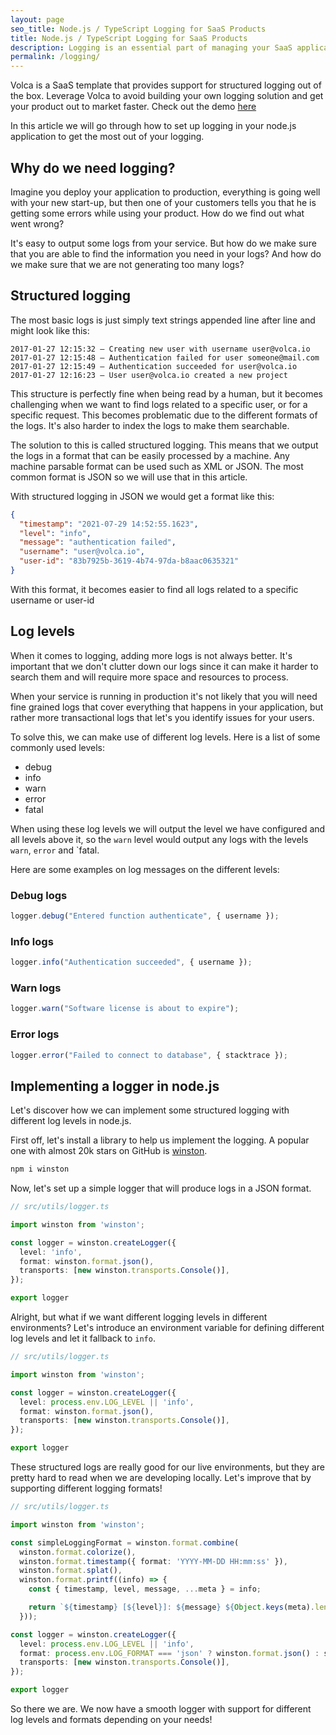 ```yaml
---
layout: page
seo_title: Node.js / TypeScript Logging for SaaS Products
title: Node.js / TypeScript Logging for SaaS Products
description: Logging is an essential part of managing your SaaS application. Learn how to implement a best practice logging strategy to be able to quickly discover issues in your product.
permalink: /logging/
---
```


Volca is a SaaS template that provides support for structured logging out of the box. Leverage Volca to avoid building your own logging solution and get your product out to market faster. Check out the demo [here](https://app.demo.volca.io)

In this article we will go through how to set up logging in your node.js application to get the most out of your logging.

## Why do we need logging?

Imagine you deploy your application to production, everything is going well with your new start-up, but then one of your customers tells you that he is getting some errors while using your product. How do we find out what went wrong?

It's easy to output some logs from your service. But how do we make sure that you are able to find the information you need in your logs? And how do we make sure that we are not generating too many logs?

## Structured logging

The most basic logs is just simply text strings appended line after line and might look like this:

```
2017-01-27 12:15:32 – Creating new user with username user@volca.io
2017-01-27 12:15:48 – Authentication failed for user someone@mail.com
2017-01-27 12:15:49 – Authentication succeeded for user@volca.io
2017-01-27 12:16:23 – User user@volca.io created a new project
```

This structure is perfectly fine when being read by a human, but it becomes challenging when we want to find logs related to a specific user, or for a specific request. This becomes problematic due to the different formats of the logs. It's also harder to index the logs to make them searchable.

The solution to this is called structured logging. This means that we output the logs in a format that can be easily processed by a machine. Any machine parsable format can be used such as XML or JSON. The most common format is JSON so we will use that in this article.

With structured logging in JSON we would get a format like this:

```json
{
  "timestamp": "2021-07-29 14:52:55.1623",
  "level": "info",
  "message": "authentication failed",
  "username": "user@volca.io",
  "user-id": "83b7925b-3619-4b74-97da-b8aac0635321"
}
```

With this format, it becomes easier to find all logs related to a specific username or user-id

## Log levels

When it comes to logging, adding more logs is not always better. It's important that we don't clutter down our logs since it can make it harder to search them and will require more space and resources to process.

When your service is running in production it's not likely that you will need fine grained logs that cover everything that happens in your application, but rather more transactional logs that let's you identify issues for your users.

To solve this, we can make use of different log levels. Here is a list of some commonly used levels:

- debug
- info
- warn
- error
- fatal

When using these log levels we will output the level we have configured and all levels above it, so the `warn` level would output any logs with the levels `warn`, `error` and `fatal.

Here are some examples on log messages on the different levels:

### Debug logs

```ts
logger.debug("Entered function authenticate", { username });
```

### Info logs

```ts
logger.info("Authentication succeeded", { username });
```

### Warn logs

```ts
logger.warn("Software license is about to expire");
```

### Error logs

```ts
logger.error("Failed to connect to database", { stacktrace });
```

## Implementing a logger in node.js

Let's discover how we can implement some structured logging with different log levels in node.js.

First off, let's install a library to help us implement the logging. A popular one with almost 20k stars on GitHub is [winston](https://github.com/winstonjs/winston).

```sh
npm i winston
```

Now, let's set up a simple logger that will produce logs in a JSON format.

```ts
// src/utils/logger.ts

import winston from 'winston';

const logger = winston.createLogger({
  level: 'info',
  format: winston.format.json(),
  transports: [new winston.transports.Console()],
});

export logger
```

Alright, but what if we want different logging levels in different environments? Let's introduce an environment variable for defining different log levels and let it fallback to `info`.

```ts
// src/utils/logger.ts

import winston from 'winston';

const logger = winston.createLogger({
  level: process.env.LOG_LEVEL || 'info',
  format: winston.format.json(),
  transports: [new winston.transports.Console()],
});

export logger
```

These structured logs are really good for our live environments, but they are pretty hard to read when we are developing locally. Let's improve that by supporting different logging formats!

```ts
// src/utils/logger.ts

import winston from 'winston';

const simpleLoggingFormat = winston.format.combine(
  winston.format.colorize(),
  winston.format.timestamp({ format: 'YYYY-MM-DD HH:mm:ss' }),
  winston.format.splat(),
  winston.format.printf((info) => {
    const { timestamp, level, message, ...meta } = info;

    return `${timestamp} [${level}]: ${message} ${Object.keys(meta).length ? JSON.stringify(meta, null, 2) : ''}`;
  }));

const logger = winston.createLogger({
  level: process.env.LOG_LEVEL || 'info',
  format: process.env.LOG_FORMAT === 'json' ? winston.format.json() : simpleLoggingFormat,
  transports: [new winston.transports.Console()],
});

export logger
```

So there we are. We now have a smooth logger with support for different log levels and formats depending on your needs!

